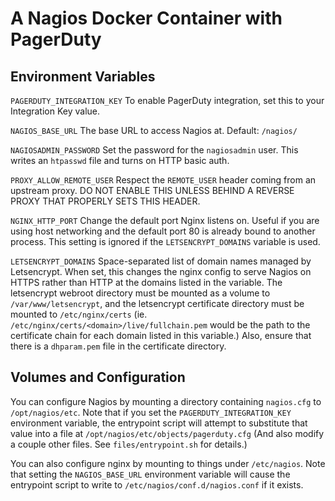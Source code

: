 # A Nagios Docker Container with PagerDuty

## Environment Variables

`PAGERDUTY_INTEGRATION_KEY` To enable PagerDuty integration, set this to your
Integration Key value.

`NAGIOS_BASE_URL` The base URL to access Nagios at. Default: `/nagios/`

`NAGIOSADMIN_PASSWORD` Set the password for the `nagiosadmin` user. This
writes an `htpasswd` file and turns on HTTP basic auth.

`PROXY_ALLOW_REMOTE_USER` Respect the `REMOTE_USER` header coming from an
upstream proxy. DO NOT ENABLE THIS UNLESS BEHIND A REVERSE PROXY THAT PROPERLY
SETS THIS HEADER.

`NGINX_HTTP_PORT` Change the default port Nginx listens on.  Useful if you are
using host networking and the default port 80 is already bound to another
process.  This setting is ignored if the `LETSENCRYPT_DOMAINS` variable is used.

`LETSENCRYPT_DOMAINS` Space-separated list of domain names managed by
Letsencrypt. When set, this changes the nginx config to serve Nagios on HTTPS
rather than HTTP at the domains listed in the variable. The letsencrypt
webroot directory must be mounted as a volume to `/var/www/letsencrypt`, and
the letsencrypt certificate directory must be mounted to `/etc/nginx/certs`
(ie. `/etc/nginx/certs/<domain>/live/fullchain.pem` would be the path to the
certificate chain for each domain listed in this variable.) Also, ensure that
there is a `dhparam.pem` file in the certificate directory.

## Volumes and Configuration

You can configure Nagios by mounting a directory containing `nagios.cfg` to
`/opt/nagios/etc`. Note that if you set the `PAGERDUTY_INTEGRATION_KEY`
environment variable, the entrypoint script will attempt to substitute that
value into a file at `/opt/nagios/etc/objects/pagerduty.cfg` (And also modify
a couple other files. See `files/entrypoint.sh` for details.)

You can also configure nginx by mounting to things under `/etc/nagios`. Note
that setting the `NAGIOS_BASE_URL` environment variable will cause the
entrypoint script to write to `/etc/nagios/conf.d/nagios.conf` if it exists.
